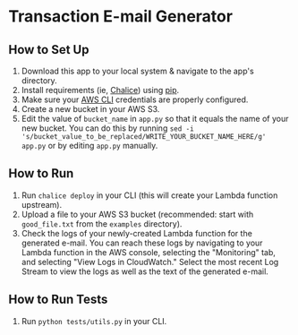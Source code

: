 # Transaction E-mail Generator

## How to Set Up

1. Download this app to your local system & navigate to the app's directory.
1. Install requirements (ie, [Chalice](https://github.com/aws/chalice)) using [pip](https://pypi.org/project/pip/).
1. Make sure your [AWS CLI](https://docs.aws.amazon.com/cli/latest/userguide/cli-chap-getting-started.html) credentials are properly configured.
1. Create a new bucket in your AWS S3.
1. Edit the value of `bucket_name` in `app.py` so that it equals the name of your new bucket. You can do this by running `sed -i 's/bucket_value_to_be_replaced/WRITE_YOUR_BUCKET_NAME_HERE/g' app.py` or by editing `app.py` manually.

## How to Run

1. Run `chalice deploy` in your CLI (this will create your Lambda function upstream).
1. Upload a file to your AWS S3 bucket (recommended: start with `good_file.txt` from the `examples` directory).
1. Check the logs of your newly-created Lambda function for the generated e-mail. You can reach these logs by navigating to your Lambda function in the AWS console, selecting the "Monitoring" tab, and selecting "View Logs in CloudWatch." Select the most recent Log Stream to view the logs as well as the text of the generated e-mail.

## How to Run Tests

1. Run `python tests/utils.py` in your CLI.

